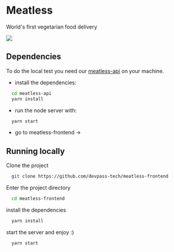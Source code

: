 
# Meatless

World's first vegetarian food delivery

![](https://github.com/[devpass-tech]/[meatless-frontend]/blob/[main]/meatless-screenshot.png?raw=true )
## Dependencies

To do the local test you need our [meatless-api](https://github.com/devpass-tech/meatless-api) on your machine.

- install the dependencies:
```bash
  cd meatless-api
  yarn install
```
- run the node server with:
```bash
  yarn start
```
- go to meatless-frontend ->



## Running locally

Clone the project
```bash
  git clone https://github.com/devpass-tech/meatless-frontend
```

Enter the project directory
```bash
  cd meatless-frontend
```

install the dependencies
```bash
  yarn install
```

start the server and enjoy :)
```bash
  yarn start
```



